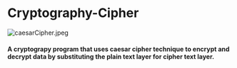 # Cryptography-Cipher
![caesarCipher.jpeg](caesarCipher.jpeg)
#### A cryptograpy program that uses caesar cipher technique to encrypt and decrypt data by substituting the plain text layer for cipher text layer. 
